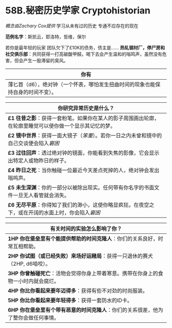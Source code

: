 # 58B.秘密历史学家 Cryptohistorian
*概念由Zachary Cox提供*
学习从未有过的历史
专通不应存在的现在

**范例名字**：斯凯云，耶洛特，哲维，保尔

若你是最年轻的玩家
团队欠下了£10K的债务，债主是……
**热轧钢材厂，停尸房和社交俱乐部**：共同获得一打高碳酸甲醛。喝下去会产生温和的嗡鸣声，虽然没有危害，但会产生一股滞留的臭风。

| 你有                 |
| ------------------------ |
| 薄匕首（d6），绝对钟（一个怀表，哪怕发生扭曲时间的现象也能保持自身的时间不变）。 |

| 你研究异常历史是什么？                 |
| ------------------------ |
| **£1** **往昔之影**：获得一套粉笔。如果你在某人的影子周围画出轮廓，在轮廓里睡觉可以使你做一个显示其记忆的梦。 |
| **£2** **镜中世界**：获得一面大镜子（*笨重*）。若你一日之内未曾和镜中的自己交谈便会陷入*窘困*         |
| **£3** **过往回声**：透过绝对钟的镜面，你能看到失焦的影像，它会显示出特定人或物昨日的样子。         |
| **£4** **昨日之死**：当你触碰一位最近今天差点死掉的人，绝对钟会发出嗡鸣声。         |
| **£5** **未生深渊**：你的一部分以被除出现实。任何带有你名字的书面文件一旦无人看管就会消失。   |
| **£6** **无尽平原**：你得知了我们的渺小，这使你略显疯狂。在夜空之下，或在开阔的水面上时，你会陷入*窘困*   |

| 有关时间的实验怎么影响了你？                 |
| ------------------------ |
| **1HP** **你在堡垒里有个能提供帮助的时间克隆人**：你们的关系良好，时常互相帮助。 |
| **2HP** **你试图（或已经失败）来场好运赌局**：获得一只退休的赛犬（2HP, d6啮咬）。        |
| **3HP** **你曾触碰死亡**：活物会觉得你身上带着寒意。携带在你身上的食物一小时内就会腐烂。        |
| **4HP** **你比你看起来要年迈得多**：获得有些不对劲的时尚服装。         |
| **5HP** **你比你看起来要年轻得多**：获得一套防水的ID卡。   |
| **6HP** **你在堡垒里有个带有恶意的时间克隆人**：你们的关系很差，他为了整你会做任何事情。|
